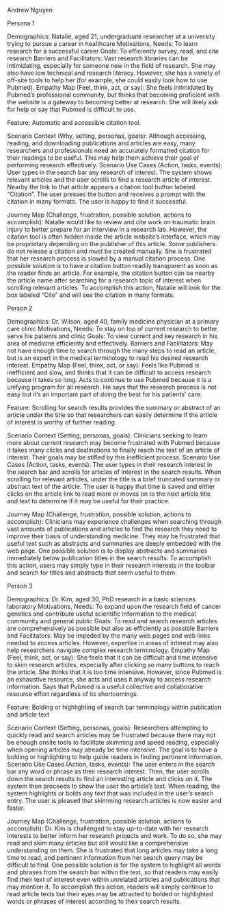 Andrew Nguyen

Persona 1



Demographics: Natalie, aged 21, undergraduate researcher at a university trying to pursue a career in healthcare
Motivations, Needs: To learn research for a successful career
Goals: To efficiently survey, read, and cite research
Barriers and Facilitators: Vast research libraries can be intimidating, especially for someone new in the field of research. She may also have low technical and research literacy. However, she has a variety of off-site tools to help her (for example, she could easily look how to use Pubmed).
Empathy Map (Feel, think, act, or say): She feels intimidated by Pubmed’s professional community, but thinks that becoming proficient with the website is a gateway to becoming better at research. She will likely ask for help or say that Pubmed is difficult to use.

Feature: Automatic and accessible citation tool.

Scenario Context (Why, setting, personas, goals): Although accessing, reading, and downloading publications and articles are easy, many researchers and professionals need an accurately formatted citation for their readings to be useful. This may help them achieve their goal of performing research effectively.
Scenario Use Cases (Action, tasks, events): User types in the search bar any research of interest. The system shows relevant articles and the user scrolls to find a research article of interest. Nearby the link to that article appears a citation tool button labeled “Citation”. The user presses the button and receives a prompt with the citation in many formats. The user is happy to find it successful.

Journey Map (Challenge, frustration, possible solution, actions to accomplish): Natalie would like to review and cite work on traumatic brain injury to better prepare for an interview in a research lab. However, the citation tool is often hidden inside the article website’s interface, which may be proprietary depending on the publisher of this article. Some publishers do not release a citation and must be created manually. She is frustrated that her research process is slowed by a manual citation process. One possible solution is to have a citation button readily transparent as soon as the reader finds an article. For example, the citation button can be nearby the article name after searching for a research topic of interest when scrolling relevant articles. To accomplish this action, Natalie will look for the box labeled “Cite” and will see the citation in many formats.

Person 2



Demographics: Dr. Wilson, aged 40, family medicine physician at a primary care clinic
Motivations, Needs: To stay on top of current research to better serve his patients and clinic
Goals: To view current and key research in his area of medicine efficiently and effectively.
Barriers and Facilitators: May not have enough time to search through the many steps to read an article, but is an expert in the medical terminology to read his desired research interest.
Empathy Map (Feel, think, act, or say): Feels like Pubmed is inefficient and slow, and thinks that it can be difficult to access research because it takes so long. Acts to continue to use Pubmed because it is a unifying program for all research. He says that the research process is not easy but it’s an important part of doing the best for his patients’ care.

Feature: Scrolling for search results provides the summary or abstract of an article under the title so that researchers can easily determine if the article of interest is worthy of further reading.

Scenario Context (Setting, personas, goals): Clinicians seeking to learn more about current research may become frustrated with Pubmed because it takes many clicks and destinations to finally reach the text of an article of interest. Their goals may be stifled by this inefficient process.
Scenario Use Cases (Action, tasks, events): The user types in their research interest in the search bar and scrolls for articles of interest in the search results. When scrolling for relevant articles, under the title is a brief truncated summary or abstract text of the article. The user is happy that time is saved and either clicks on the article link to read more or moves on to the next article title and text to determine if it may be useful for their practice.

Journey Map (Challenge, frustration, possible solution, actions to accomplish): Clinicians may experience challenges when searching through vast amounts of publications and articles to find the research they need to improve their basis of understanding medicine. They may be frustrated that useful text such as abstracts and summaries are deeply embedded with the web page. One possible solution is to display abstracts and summaries immediately below publication titles in the search results. To accomplish this action, users may simply type in their research interests in the toolbar and search for titles and abstracts that seem useful to them.

Person 3



Demographics: Dr. Kim, aged 30, PhD research in a basic sciences laboratory
Motivations, Needs: To expand upon the research field of cancer genetics and contribute useful scientific information to the medical community and general public
Goals: To read and search research articles are comprehensively as possible but also as efficiently as possible
Barriers and Facilitators: May be impeded by the many web pages and web links needed to access articles. However, expertise in areas of interest may also help researchers navigate complex research terminology.
Empathy Map (Feel, think, act, or say): She feels that it can be difficult and time intensive to skim research articles, especially after clicking so many buttons to reach the article. She thinks that it is too time intensive. However, since Pubmed is an exhaustive resource, she acts and uses it anyway to access research information. Says that Pubmed is a useful collective and collaborative resource effort regardless of its shortcomings.

Feature: Bolding or highlighting of search bar terminology within publication and article text

Scenario Context (Setting, personas, goals): Researchers attempting to quickly read and search articles may be frustrated because there may not be enough onsite tools to facilitate skimming and speed reading, especially when opening articles may already be time intensive. The goal is to have a bolding or highlighting to help guide readers in finding pertinent information.
Scenario Use Cases (Action, tasks, events): The user enters in the search bar any word or phrase as their research interest. Then, the user scrolls down the search results to find an interesting article and clicks on it. The system then proceeds to show the user the article’s text. When reading, the system highlights or bolds any text that was included in the user’s search entry. The user is pleased that skimming research articles is now easier and faster.

Journey Map (Challenge, frustration, possible solution, actions to accomplish): Dr. Kim is challenged to stay up-to-date with her research interests to better inform her research projects and work. To do so, she may read and skim many articles but still would like a comprehensive understanding on them. She is frustrated that long articles may take a long time to read, and pertinent information from her search query may be difficult to find. One possible solution is for the system to highlight all words and phrases from the search bar within the text, so that readers may easily find their text of interest even within unrelated articles and publications that may mention it. To accomplish this action, readers will simply continue to read article texts but their eyes may be attracted to bolded or highlighted words or phrases of interest according to their search results.
